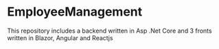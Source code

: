 # EmployeeManagement
This repository includes a backend written in Asp .Net Core and 3 fronts written in Blazor, Angular and Reactjs
